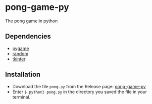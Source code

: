 # pong-game-py

The pong game in python

## Dependencies

- [pygame](https://www.pygame.org/news)
- [random]()
- [tkinter]()

## Installation

- Download the file `pong.py` from the Release page: [pong-game-py](https://github.com/nazy00/pong-game-py)
- Enter `$ python3 pong.py` in the directory you saved the file in your terminal.
